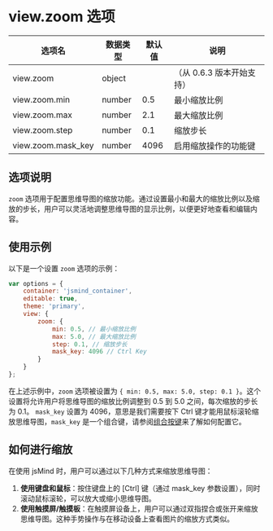 # view.zoom 选项

| 选项名 | 数据类型 | 默认值 | 说明 |
| --- | --- | --- | --- |
| view.zoom | object | | （从 0.6.3 版本开始支持） |
| view.zoom.min | number | 0.5 | 最小缩放比例 |
| view.zoom.max | number | 2.1 | 最大缩放比例 |
| view.zoom.step | number | 0.1 | 缩放步长 |
| view.zoom.mask_key | number | 4096 | 启用缩放操作的功能键 |

## 选项说明

`zoom` 选项用于配置思维导图的缩放功能。通过设置最小和最大的缩放比例以及缩放的步长，用户可以灵活地调整思维导图的显示比例，以便更好地查看和编辑内容。

## 使用示例

以下是一个设置 `zoom` 选项的示例：

```javascript
var options = {
    container: 'jsmind_container',
    editable: true,
    theme: 'primary',
    view: {
        zoom: {
            min: 0.5, // 最小缩放比例
            max: 5.0, // 最大缩放比例
            step: 0.1, // 缩放步长
            mask_key: 4096 // Ctrl Key
        }
    }
};
```

在上述示例中，`zoom` 选项被设置为 `{ min: 0.5, max: 5.0, step: 0.1 }`。这个设置将允许用户将思维导图的缩放比例调整到 0.5 到 5.0 之间，每次缩放的步长为 0.1。
`mask_key` 设置为 4096，意思是我们需要按下 Ctrl 键才能用鼠标滚轮缩放思维导图，`mask_key` 是一个组合键，请参阅[组合按键](option.shortcut.mapping.md)来了解如何配置它。

## 如何进行缩放

在使用 jsMind 时，用户可以通过以下几种方式来缩放思维导图：

1. **使用键盘和鼠标**：按住键盘上的 [Ctrl] 键（通过 mask_key 参数设置），同时滚动鼠标滚轮，可以放大或缩小思维导图。
2. **使用触摸屏/触摸板**：在触摸屏设备上，用户可以通过双指捏合或张开来缩放思维导图。这种手势操作与在移动设备上查看图片的缩放方式类似。
